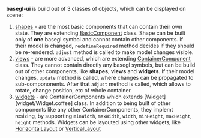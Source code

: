 **basegl-ui** is build out of 3 classes of objects, which can be displayed on scene:

1. [shapes](shape) - are the most basic components that can contain their own state. They are extending [BasicComponent](abstract/BasicComponent.coffee) class. Shape can be built only of **one** basegl symbol and cannot contain other components. If their model is changed, `redefineRequired` method decides if they should be re-rendered. `adjust` method is called to make model changes visible.
1. [views](view) - are more advanced, which are extending  [ContainerComponent](abstract/ContainerComponent.coffee) class. They cannot contain directly any basegl symbols, but can be build out of other components, like **shapes**, **views** and **widgets**. If their model changes, `update` method is called, where changes can be propagated to sub-compononents. After that `adjust` method is called, which allows to rotate, change position, etc of whole container.
1. [widgets](widget) - are ContainerComponents which extends [Widget](widget/Widget.coffee] class. In addition to being built of other components like any other ContainerComponents, they implemt resizing, by supporting `minWidth`, `maxWidth`, `width`,  `minHeight`, `maxHeight`, `height` methods. Widgets can be layouted using other widgets, like [HorizontalLayout](widget/HorizontalLayout.coffee) or [VerticalLayout](widget/VerticalLayout.coffee)
